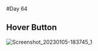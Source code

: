 #Day 64

## Hover Button

![Screenshot_20230105-183745_1](https://user-images.githubusercontent.com/75839810/210885117-12027133-ac16-4300-a5ed-519f35a86a8f.jpg)
